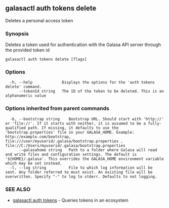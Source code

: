 ## galasactl auth tokens delete

Deletes a personal access token

### Synopsis

Deletes a token used for authentication with the Galasa API server through the provided token id

```
galasactl auth tokens delete [flags]
```

### Options

```
  -h, --help             Displays the options for the 'auth tokens delete' command.
      --tokenId string   The ID of the token to be deleted. This is an alphanumeric value
```

### Options inherited from parent commands

```
  -b, --bootstrap string    Bootstrap URL. Should start with 'http://' or 'file://'. If it starts with neither, it is assumed to be a fully-qualified path. If missing, it defaults to use the 'bootstrap.properties' file in your GALASA_HOME. Example: http://example.com/bootstrap, file:///user/myuserid/.galasa/bootstrap.properties , file://C:/Users/myuserid/.galasa/bootstrap.properties
      --galasahome string   Path to a folder where Galasa will read and write files and configuration settings. The default is '${HOME}/.galasa'. This overrides the GALASA_HOME environment variable which may be set instead.
  -l, --log string          File to which log information will be sent. Any folder referred to must exist. An existing file will be overwritten. Specify "-" to log to stderr. Defaults to not logging.
```

### SEE ALSO

* [galasactl auth tokens](galasactl_auth_tokens.md)	 - Queries tokens in an ecosystem

